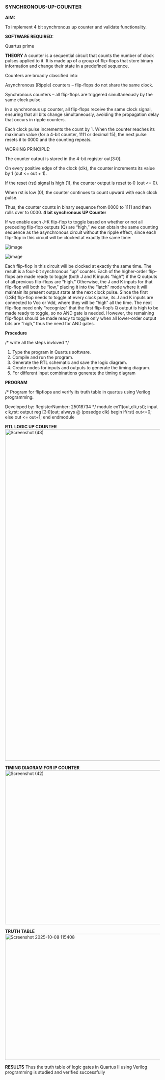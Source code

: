 ### SYNCHRONOUS-UP-COUNTER

**AIM:**

To implement 4 bit synchronous up counter and validate functionality.

**SOFTWARE REQUIRED:**

Quartus prime

**THEORY**
A counter is a sequential circuit that counts the number of clock pulses applied to it. It is made up of a group of flip-flops that store binary information and change their state in a predefined sequence.

Counters are broadly classified into:

Asynchronous (Ripple) counters – flip-flops do not share the same clock.

Synchronous counters – all flip-flops are triggered simultaneously by the same clock pulse.

In a synchronous up counter, all flip-flops receive the same clock signal, ensuring that all bits change simultaneously, avoiding the propagation delay that occurs in ripple counters.

Each clock pulse increments the count by 1. When the counter reaches its maximum value (for a 4-bit counter, 1111 or decimal 15), the next pulse resets it to 0000 and the counting repeats.

WORKING PRINCIPLE:

The counter output is stored in the 4-bit register out[3:0].

On every positive edge of the clock (clk), the counter increments its value by 1 (out <= out + 1).

If the reset (rst) signal is high (1), the counter output is reset to 0 (out <= 0).

When rst is low (0), the counter continues to count upward with each clock pulse.

Thus, the counter counts in binary sequence from 0000 to 1111 and then rolls over to 0000.
**4 bit synchronous UP Counter**

If we enable each J-K flip-flop to toggle based on whether or not all preceding flip-flop outputs (Q) are “high,” we can obtain the same counting sequence as the asynchronous circuit without the ripple effect, since each flip-flop in this circuit will be clocked at exactly the same time:

![image](https://github.com/naavaneetha/SYNCHRONOUS-UP-COUNTER/assets/154305477/d5db3fa0-e413-404c-b80e-b2f39d82e7e8)


![image](https://github.com/naavaneetha/SYNCHRONOUS-UP-COUNTER/assets/154305477/52cb61eb-d04b-442d-810c-31185a68410b)

Each flip-flop in this circuit will be clocked at exactly the same time.
The result is a four-bit synchronous “up” counter. Each of the higher-order flip-flops are made ready to toggle (both J and K inputs “high”) if the Q outputs of all previous flip-flops are “high.”
Otherwise, the J and K inputs for that flip-flop will both be “low,” placing it into the “latch” mode where it will maintain its present output state at the next clock pulse.
Since the first (LSB) flip-flop needs to toggle at every clock pulse, its J and K inputs are connected to Vcc or Vdd, where they will be “high” all the time.
The next flip-flop need only “recognize” that the first flip-flop’s Q output is high to be made ready to toggle, so no AND gate is needed.
However, the remaining flip-flops should be made ready to toggle only when all lower-order output bits are “high,” thus the need for AND gates.

**Procedure**

/* write all the steps invloved */
 1. Type the program in Quartus software.
 2. Compile and run the program.
 3. Generate the RTL schematic and save the logic diagram.
 4. Create nodes for inputs and outputs to generate the timing diagram.
 5. For different input combinations generate the timing diagram

**PROGRAM**

/* Program for flipflops and verify its truth table in quartus using Verilog programming. 

Developed by: RegisterNumber: 25018734
*/
module ex11(out,clk,rst);
input clk,rst;
output reg [3:0]out;
always @ (posedge clk)
begin
   if(rst)
     out<=0;
   else 
     out <= out+1;
end
endmodule

**RTL LOGIC UP COUNTER**
<img width="1920" height="1080" alt="Screenshot (43)" src="https://github.com/user-attachments/assets/93d86be3-717d-4f3a-bb36-22d2f0b7ab81" />




**TIMING DIAGRAM FOR IP COUNTER**
<img width="757" height="502" alt="Screenshot (42)" src="https://github.com/user-attachments/assets/ac6ef107-d86e-49c9-af35-9d37c6f31415" />

**TRUTH TABLE**
<img width="609" height="411" alt="Screenshot 2025-10-08 115408" src="https://github.com/user-attachments/assets/2c1b507d-cd3c-4efd-8999-07582312f679" />


**RESULTS**  Thus the truth table of logic gates in Quartus II using Verilog programming is studied
 and verified successfully
